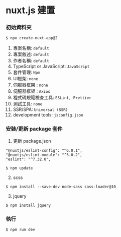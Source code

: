 # nuxt.js 建置

### 初始資料夾
`$ npx create-nuxt-app@2`
1. 專案名稱: `default`
2. 專案敘述: `default`
3. 作者名稱: `default`
4. TypeScript or JavaScript: `JavaScript`
5. 套件管理: `Npm`
6. UI框架: `none`
7. 伺服器框架 : `none`
8. 伺服器框架 : `Axios`
9. 程式碼規範檢查工具: `ESLint, Prettier`
10. 測試工具: `none`
11. SSR/SPA: `Universal (SSR)`
12. development tools: `jsconfig.json`

### 安裝/更新 package 套件
1. 更新 package.json
```
"@nuxtjs/eslint-config": "^6.0.1",
"@nuxtjs/eslint-module": "^3.0.2",
"eslint": "^7.32.0",
```
`$ npm update`

2. scss

`$ npm install --save-dev node-sass sass-loader@10`

3. jquery

`$ npm install jquery`

### 執行
`$ npm run dev`
